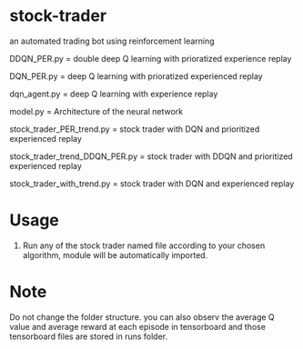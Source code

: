 # stock-trader
an automated trading bot using reinforcement learning

DDQN_PER.py = double deep Q learning with prioratized experience replay

DQN_PER.py = deep Q learning with prioratized experienced replay

dqn_agent.py = deep Q learning with experience replay

model.py = Architecture of the neural network

stock_trader_PER_trend.py = stock trader with DQN and prioritized experienced replay

stock_trader_trend_DDQN_PER.py = stock trader with DDQN and prioritized experienced replay

stock_trader_with_trend.py = stock trader with DQN and experienced replay

# Usage
1. Run any of the stock trader named file according to your chosen algorithm, module will be automatically imported.

# Note
Do not change the folder structure. you can also observ the average Q value and average reward at each episode in tensorboard and those tensorboard files are stored in runs folder.
